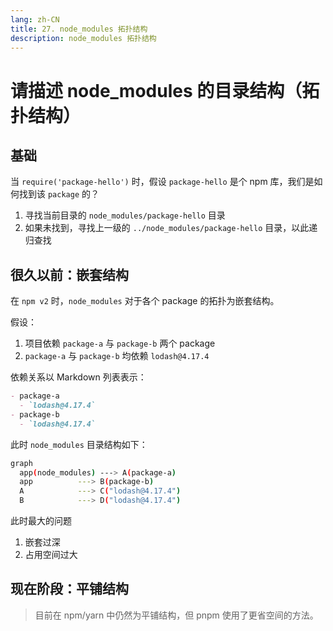 ```yaml
---
lang: zh-CN
title: 27. node_modules 拓扑结构
description: node_modules 拓扑结构
---
```


# 请描述 node_modules 的目录结构（拓扑结构）

## 基础

当 `require('package-hello')` 时，假设 `package-hello` 是个 npm 库，我们是如何找到该 `package` 的？

1. 寻找当前目录的 `node_modules/package-hello` 目录
2. 如果未找到，寻找上一级的 `../node_modules/package-hello` 目录，以此递归查找

## 很久以前：嵌套结构

在 `npm v2` 时，`node_modules` 对于各个 package 的拓扑为嵌套结构。

假设：

1. 项目依赖 `package-a` 与 `package-b` 两个 package
2. `package-a` 与 `package-b` 均依赖 `lodash@4.17.4`

依赖关系以 Markdown 列表表示：

```md
- package-a
  - `lodash@4.17.4`
- package-b
  - `lodash@4.17.4`
```

此时 `node_modules` 目录结构如下：

```sh
graph
  app(node_modules) ---> A(package-a)
  app          ---> B(package-b)
  A            ---> C("lodash@4.17.4")
  B            ---> D("lodash@4.17.4")
```

此时最大的问题

1. 嵌套过深
2. 占用空间过大

## 现在阶段：平铺结构

> 目前在 npm/yarn 中仍然为平铺结构，但 pnpm 使用了更省空间的方法。


